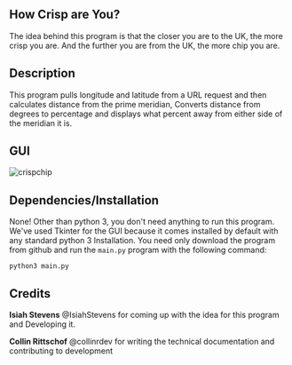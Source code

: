## How Crisp are You?
The idea behind this program is that the closer you are to the UK, the more crisp you are. And the further you are from the UK, the more chip you are.

## Description
This program pulls longitude and latitude from a URL request and then calculates distance from the prime meridian, Converts distance from degrees to percentage and displays what percent away from either side of the meridian it is.
## GUI
![crispchip](https://user-images.githubusercontent.com/10161078/141214817-f7e38227-402d-4c80-9ad9-0186b2a042a4.PNG)

## Dependencies/Installation
None! Other than python 3, you don't need anything to run this program. We've used Tkinter for the GUI because it comes installed by default with any standard python 3 Installation. 
You need only download the program from github and run the `main.py` program with the following command:

    python3 main.py
## Credits
**Isiah Stevens**
@IsiahStevens for coming up with the idea for this program and Developing it.


**Collin Rittschof**
@collinrdev for writing the technical documentation and contributing to development
